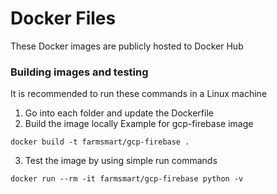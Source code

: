 # Docker Files
These Docker images are publicly hosted to Docker Hub

### Building images and testing
It is recommended to run these commands in a Linux machine

1. Go into each folder and update the Dockerfile
2. Build the image locally
Example for gcp-firebase image
```
docker build -t farmsmart/gcp-firebase .
```
3. Test the image by using simple run commands
```
docker run --rm -it farmsmart/gcp-firebase python -v
```

